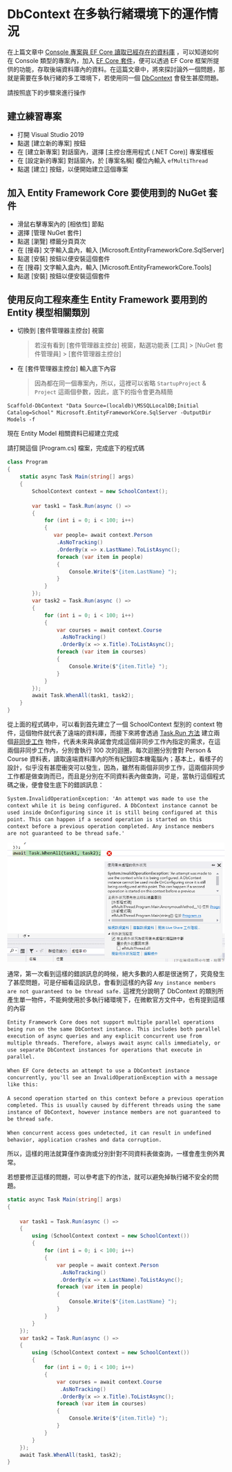 # DbContext 在多執行緒環境下的運作情況

在上篇文章中 [Console 專案與 EF Core 讀取已經存在的資料庫](https://csharpkh.blogspot.com/2020/09/Entity-Framework-Core-Read-Query-Table-Record-DbContext.html) ，可以知道如何在 Console 類型的專案內，加入 [EF Core 套件](https://docs.microsoft.com/zh-tw/ef/core/get-started/install?WT.mc_id=DT-MVP-5002220)，便可以透過 EF Core 框架所提供的功能，存取後端資料庫內的資料。在這篇文章中，將來探討論外一個問題，那就是需要在多執行緒的多工環境下，若使用同一個 [DbContext](https://docs.microsoft.com/en-us/ef/core/miscellaneous/configuring-dbcontext#avoiding-dbcontext-threading-issues?WT.mc_id=DT-MVP-5002220) 會發生甚麼問題。

請按照底下的步驟來進行操作

## 建立練習專案

* 打開 Visual Studio 2019
* 點選 [建立新的專案] 按鈕
* 在 [建立新專案] 對話窗內，選擇 [主控台應用程式 (.NET Core)] 專案樣板
* 在 [設定新的專案] 對話窗內，於 [專案名稱] 欄位內輸入 `efMultiThread`
* 點選 [建立] 按鈕，以便開始建立這個專案

## 加入 Entity Framework Core 要使用到的 NuGet 套件

* 滑鼠右擊專案內的 [相依性] 節點
* 選擇 [管理 NuGet 套件]
* 點選 [瀏覽] 標籤分頁頁次
* 在 [搜尋] 文字輸入盒內，輸入 [Microsoft.EntityFrameworkCore.SqlServer]
* 點選 [安裝] 按鈕以便安裝這個套件
* 在 [搜尋] 文字輸入盒內，輸入 [Microsoft.EntityFrameworkCore.Tools]
* 點選 [安裝] 按鈕以便安裝這個套件

## 使用反向工程來產生 Entity Framework 要用到的 Entity 模型相關類別

* 切換到 [套件管理器主控台] 視窗

  > 若沒有看到 [套件管理器主控台] 視窗，點選功能表 [工具] > [NuGet 套件管理員] > [套件管理器主控台]

* 在 [套件管理器主控台] 輸入底下內容

  > 因為都在同一個專案內，所以，這裡可以省略 `StartupProject` & `Project` 這兩個參數，因此，底下的指令會更為精簡

```
Scaffold-DbContext "Data Source=(localdb)\MSSQLLocalDB;Initial Catalog=School" Microsoft.EntityFrameworkCore.SqlServer -OutputDir Models -f
```

現在 Entity Model 相關資料已經建立完成

請打開這個 [Program.cs] 檔案，完成底下的程式碼

```csharp
class Program
{
    static async Task Main(string[] args)
    {
        SchoolContext context = new SchoolContext();
 
        var task1 = Task.Run(async () =>
        {
            for (int i = 0; i < 100; i++)
            {
               var people= await context.Person
                .AsNoTracking()
                .OrderBy(x => x.LastName).ToListAsync();
                foreach (var item in people)
                {
                    Console.Write($"{item.LastName} ");
                }
            }
        });
        var task2 = Task.Run(async () =>
        {
            for (int i = 0; i < 100; i++)
            {
                var courses = await context.Course
                 .AsNoTracking()
                 .OrderBy(x => x.Title).ToListAsync();
                foreach (var item in courses)
                {
                    Console.Write($"{item.Title} ");
                }
            }
        });
        await Task.WhenAll(task1, task2);
    }
}
```

從上面的程式碼中，可以看到首先建立了一個 SchoolContext 型別的 context 物件，這個物件就代表了遠端的資料庫，而接下來將會透過 [Task.Run 方法](https://docs.microsoft.com/zh-tw/dotnet/api/system.threading.tasks.task.run?view=netcore-3.1&WT.mc_id=DT-MVP-5002220) 建立兩個[非同步工作](https://docs.microsoft.com/zh-tw/dotnet/csharp/programming-guide/concepts/async?WT.mc_id=DT-MVP-5002220) 物件，代表未來與承諾會完成這個非同步工作內指定的需求，在這兩個非同步工作內，分別會執行 100 次的迴圈，每次迴圈分別會對 Person & Course 資料表，讀取遠端資料庫內的所有紀錄回本機電腦內；基本上，看樣子的設計，似乎沒有甚麼衝突可以發生，因為，雖然有兩個非同步工作，這兩個非同步工作都是做查詢而已，而且是分別在不同資料表內做查詢，可是，當執行這個程式碼之後，便會發生底下的錯誤訊息：

```
System.InvalidOperationException: 'An attempt was made to use the context while it is being configured. A DbContext instance cannot be used inside OnConfiguring since it is still being configured at this point. This can happen if a second operation is started on this context before a previous operation completed. Any instance members are not guaranteed to be thread safe.'
```

![System.InvalidOperationException](../Images/CS2020-9942.png)

通常，第一次看到這樣的錯誤訊息的時候，絕大多數的人都是很迷惘了，究竟發生了甚麼問題，可是仔細看這段訊息，會看到這樣的內容 `Any instance members are not guaranteed to be thread safe.` 這裡充分說明了 DbContext 的類別所產生單一物件，不能夠使用於多執行緒環境下，在微軟官方文件中，也有提到這樣的內容

```
Entity Framework Core does not support multiple parallel operations being run on the same DbContext instance. This includes both parallel execution of async queries and any explicit concurrent use from multiple threads. Therefore, always await async calls immediately, or use separate DbContext instances for operations that execute in parallel.

When EF Core detects an attempt to use a DbContext instance concurrently, you'll see an InvalidOperationException with a message like this:

A second operation started on this context before a previous operation completed. This is usually caused by different threads using the same instance of DbContext, however instance members are not guaranteed to be thread safe.

When concurrent access goes undetected, it can result in undefined behavior, application crashes and data corruption.
```

所以，這樣的用法就算僅作查詢或分別針對不同資料表做查詢，一樣會產生例外異常。

若想要修正這樣的問題，可以參考底下的作法，就可以避免掉執行緒不安全的問題。

```csharp
static async Task Main(string[] args)
{
 
    var task1 = Task.Run(async () =>
    {
        using (SchoolContext context = new SchoolContext())
        {
            for (int i = 0; i < 100; i++)
            {
                var people = await context.Person
                 .AsNoTracking()
                 .OrderBy(x => x.LastName).ToListAsync();
                foreach (var item in people)
                {
                    Console.Write($"{item.LastName} ");
                }
            }
        }
    });
    var task2 = Task.Run(async () =>
    {
        using (SchoolContext context = new SchoolContext())
        {
            for (int i = 0; i < 100; i++)
            {
                var courses = await context.Course
                 .AsNoTracking()
                 .OrderBy(x => x.Title).ToListAsync();
                foreach (var item in courses)
                {
                    Console.Write($"{item.Title} ");
                }
            }
        }
    });
    await Task.WhenAll(task1, task2);
}
```


